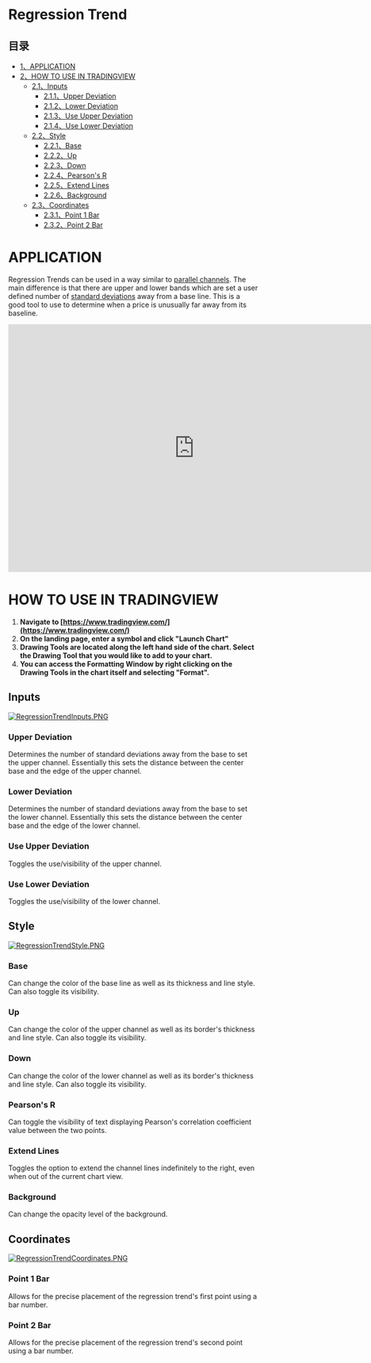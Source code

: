 # Regression Trend

## 目录

-   [1、APPLICATION](#APPLICATION)
-   [2、HOW TO USE IN TRADINGVIEW](#HOW_TO_USE_IN_TRADINGVIEW)
    -   [2.1、Inputs](#Inputs)
        -   [2.1.1、Upper Deviation](#Upper_Deviation)
        -   [2.1.2、Lower Deviation](#Lower_Deviation)
        -   [2.1.3、Use Upper Deviation](#Use_Upper_Deviation)
        -   [2.1.4、Use Lower Deviation](#Use_Lower_Deviation)
    -   [2.2、Style](#Style)
        -   [2.2.1、Base](#Base)
        -   [2.2.2、Up](#Up)
        -   [2.2.3、Down](#Down)
        -   [2.2.4、Pearson's R](#Pearson.27s_R)
        -   [2.2.5、Extend Lines](#Extend_Lines)
        -   [2.2.6、Background](#Background)
    -   [2.3、Coordinates](#Coordinates)
        -   [2.3.1、Point 1 Bar](#Point_1_Bar)
        -   [2.3.2、Point 2 Bar](#Point_2_Bar)

# APPLICATION

Regression Trends can be used in a way similar to  [parallel channels](https://www.tradingview.com/wiki/Parallel_Channel "Parallel Channel"). The main difference is that there are upper and lower bands which are set a user defined number of  [standard deviations](https://www.tradingview.com/wiki/Standard_Deviation "Standard Deviation")  away from a base line. This is a good tool to use to determine when a price is unusually far away from its baseline.

<iframe src="https://www.tradingview.com/embed/JtAvFXCO/" frameborder="0" width="750" height="500"></iframe>

# HOW TO USE IN TRADINGVIEW

1.  **Navigate to  [https://www.tradingview.com/](https://www.tradingview.com/)**
2.  **On the landing page, enter a symbol and click "Launch Chart"**
3.  **Drawing Tools are located along the left hand side of the chart. Select the Drawing Tool that you would like to add to your chart.**
4.  **You can access the Formatting Window by right clicking on the Drawing Tools in the chart itself and selecting "Format".**

## Inputs

[![RegressionTrendInputs.PNG](https://wiki-pics.tradingview.com/tv/public/d/da/RegressionTrendInputs.PNG)](https://www.tradingview.com/wiki/File:RegressionTrendInputs.PNG)

### Upper Deviation

Determines the number of standard deviations away from the base to set the upper channel. Essentially this sets the distance between the center base and the edge of the upper channel.

### Lower Deviation

Determines the number of standard deviations away from the base to set the lower channel. Essentially this sets the distance between the center base and the edge of the lower channel.

### Use Upper Deviation

Toggles the use/visibility of the upper channel.

### Use Lower Deviation

Toggles the use/visibility of the lower channel.

## Style

[![RegressionTrendStyle.PNG](https://wiki-pics.tradingview.com/tv/public/a/a9/RegressionTrendStyle.PNG)](https://www.tradingview.com/wiki/File:RegressionTrendStyle.PNG)

### Base

Can change the color of the base line as well as its thickness and line style. Can also toggle its visibility.

### Up

Can change the color of the upper channel as well as its border's thickness and line style. Can also toggle its visibility.

### Down

Can change the color of the lower channel as well as its border's thickness and line style. Can also toggle its visibility.

### Pearson's R

Can toggle the visibility of text displaying Pearson's correlation coefficient value between the two points.

### Extend Lines

Toggles the option to extend the channel lines indefinitely to the right, even when out of the current chart view.

### Background

Can change the opacity level of the background.

## Coordinates

[![RegressionTrendCoordinates.PNG](https://wiki-pics.tradingview.com/tv/public/3/3e/RegressionTrendCoordinates.PNG)](https://www.tradingview.com/wiki/File:RegressionTrendCoordinates.PNG)

### Point 1 Bar

Allows for the precise placement of the regression trend's first point using a bar number.

### Point 2 Bar

Allows for the precise placement of the regression trend's second point using a bar number.